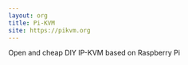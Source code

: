 ```yaml
---
layout: org
title: Pi-KVM
site: https://pikvm.org
---
```

Open and cheap DIY IP-KVM based on Raspberry Pi
